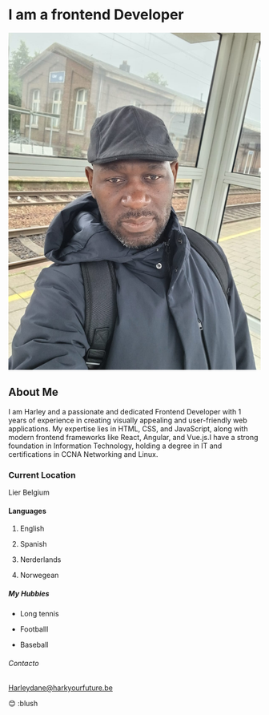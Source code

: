 # I am a frontend Developer

![My-pic](./img/mee.jpeg)

## About Me

I am Harley and a passionate and dedicated Frontend Developer with 1 years of
experience in creating visually appealing and user-friendly web applications. My
expertise lies in HTML, CSS, and JavaScript, along with modern frontend
frameworks like React, Angular, and Vue.js.I have a strong foundation in
Information Technology, holding a degree in IT and certifications in CCNA
Networking and Linux.

### Current Location

Lier Belgium

#### Languages

1. English

2. Spanish

3. Nerderlands

4. Norwegean

##### My Hubbies

- Long tennis

- Footballl

- Baseball

###### Contacto

<Harleydane@harkyourfuture.be>

😊 :blush
